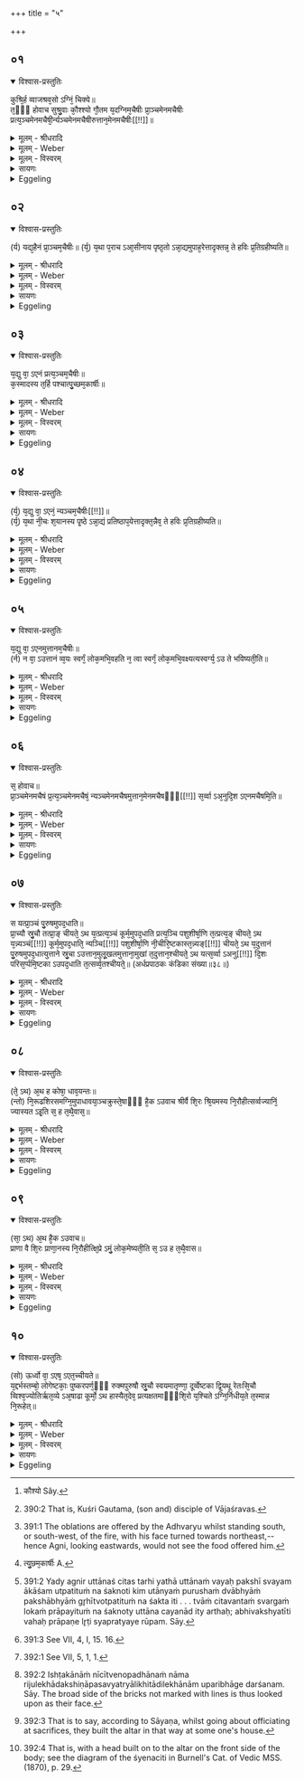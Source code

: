 +++
title = "५"

+++


## ०१


<details open><summary>विश्वास-प्रस्तुतिः</summary>

कुश्रि᳘र्ह व्वाजश्रव᳘सो ऽग्निं᳘ चिक्ये॥  
त᳘ᳫँ᳘ होवाच सुश्रु᳘वाः कौ᳘श्श्यो गौ᳘तम य᳘दग्निम᳘चैषीः प्रा᳘ञ्चमेनमचैषीः प्रत्य᳘ञ्चमेनमचैषी᳘र्न्यञ्चमेनमचैषीरुत्तान᳘मेनमचैषीः[[!!]]॥
</details>

<details><summary>मूलम् - श्रीधरादि</summary>

कुश्रि᳘र्ह व्वाजश्रव᳘सो ऽग्निं᳘ चिक्ये॥  
त᳘ᳫँ᳘ होवाच सुश्रु᳘वाः कौ᳘श्श्यो गौ᳘तम य᳘दग्निम᳘चैषीः प्रा᳘ञ्चमेनमचैषीः प्रत्य᳘ञ्चमेनमचैषी᳘र्न्यञ्चमेनमचैषीरुत्तान᳘मेनमचैषीः[[!!]]॥
</details>

<details><summary>मूलम् - Weber</summary>

कुश्रि᳘र्ह वाजश्रवॗसोऽग्निं᳘ चिक्ये॥  
त᳘ᳫं᳘ होवाच सुश्रु᳘वाः कौ᳘ष्यो [^wbr_1] गौ᳘तम य᳘दग्निम᳘चैषीः प्रा᳘ञ्चमेनमचैषीः प्रत्य᳘ञ्चमेनमचैषीर्न्य᳘ञ्चमेनमचैषीरुत्तान᳘मेनमचैषीः॥  

[^wbr_1]: कौश्यो Sây.
</details>

<details><summary>मूलम् - विस्वरम्</summary>

कुश्रिर्हि वाजश्रवसो ऽग्निं चिक्ये । तं होवाच सुश्रवाः कौश्यः । गौतम यदग्निमचैषीः- प्राञ्चमेनमचैषीः । प्रत्यञ्चमेनमचैषीः । न्यञ्चमेनमचैषीः । उत्तानमेनमचैषीः ॥ १ ॥ 
</details>

<details><summary>सायणः</summary>

उत्तरब्राह्मणे चित्याग्नेः सर्वदिग्गतमुखत्वपृथक्छिरसो निरूहणाभावः प्रतिपाद्यते । तत्रैकैकदिग्गतमुखत्वे दोषमुद्भावयितुं तान्पक्षान्पुरावृत्तेनानुवदति- **कुश्रिर्ह वाजे**ति । वाजश्रवसो ऽपत्यं कुश्रिर्नाम 'अग्निं चिक्ये' चितवान् । तं कुश्रिं कौश्यः कुशगोत्रजः सुश्रवा नामोवाच पृष्टवान् । गौतमेति कुश्रेः संबुद्धिः । यद्यग्निं चितवानसि तदा किम् 'एनम्' अग्निं 'प्राञ्चं' पूर्वमुखम् अचैषीः, 'प्रत्यञ्चं' प्रत्यङ्मुखम् 'न्यञ्चं' अवाङ्मुखं 'उत्तानम्' ऊर्ध्वमुखमिति चत्वारः पक्षाः उद्दिष्टाः ॥ १ ॥ 
</details>

<details><summary>Eggeling</summary>

1. Kuśri Vājaśravasa [^egg_788] once built a fire-altar. Suśravas Kaushya then said to him, 'Gautama, when thou wert just now building up Agni, didst thou build him with his face forward, or backward, or downward, or upward?'

[^egg_788]: 390:2 That is, Kuśri Gautama, (son and) disciple of Vājaśravas.
</details>


## ०२


<details open><summary>विश्वास-प्रस्तुतिः</summary>

(र्य) यद्य᳘हैनं प्रा᳘ञ्चम᳘चैषीः॥ 
(र्य᳘) य᳘था प᳘राच ऽआ᳘सीनाय पृष्ठ᳘तो ऽन्ना᳘द्यमुपाह᳘रेत्तादृक्तन्न᳘ ते हविः प्र᳘तिग्रहीष्यति॥
</details>

<details><summary>मूलम् - श्रीधरादि</summary>

(र्य) यद्य᳘हैनं प्रा᳘ञ्चम᳘चैषीः॥ 
(र्य᳘) य᳘था प᳘राच ऽआ᳘सीनाय पृष्ठ᳘तो ऽन्ना᳘द्यमुपाह᳘रेत्तादृक्तन्न᳘ ते हविः प्र᳘तिग्रहीष्यति॥
</details>

<details><summary>मूलम् - Weber</summary>

यद्य᳘हैनम् प्रा᳘ञ्चम᳘चैषीः य᳘था प᳘राच आ᳘सीनाय पृष्ठॗतोऽन्ना᳘द्यमुपाह᳘रेत्तादृक्तन्न᳘ ते हविः प्र᳘तिग्रहीष्यति॥
</details>

<details><summary>मूलम् - विस्वरम्</summary>

यद्यहैनं प्राञ्चमचैषीः- यथा पराच आसीनाय पृष्ठतो ऽन्नाद्यमुपाहरेत्तादृक् तत् । न ते हविः प्रतिग्रहीष्यति ॥ २ ॥ 
</details>

<details><summary>सायणः</summary>

तेषु यथाक्रमं दोषान् स्वयमेव सुश्रवा आह- **यद्यहैनं प्राञ्चमि**ति । यदि प्राङ्मुखो ऽग्निश्चितः । तर्हि प्राङ्मुखेनापि यजमानेन तत्र हविःप्रक्षेपः । यदि प्रत्यङ्मुखम् 'अचैषीः' तर्हि कस्माद्धेतोः 'पुच्छं' पश्चिमतः कृतवानसि, प्राङ्मुखस्य पक्षिणः पुच्छं पश्चिमतः तिष्ठति । प्रत्यङ्मुखस्य तु पुच्छं पूर्वतः । अत्र त्वया पक्षिरूपस्याग्नेः पुच्छस्य पश्चिमतः करणेन पश्चिममुखो ऽग्निश्चित इति न वक्तुं युज्यत इत्यर्थः । यदि न्यञ्चो ऽवाङ्मुखश्चितस्तर्हि तस्योपरि हविःप्रक्षेपो नाम नीचीनस्यावाङ्मुखस्य शयानस्य पृष्ठभागे ऽन्नाद्यनिधानसमान इत्यर्थः । यद्यग्निः उत्तानश्चितः तर्हि यथा 'उत्तानं' 'वयः' पक्षी स्वयमाकाशमुत्पतितुं न शक्नोति किल किमुत अन्यपुरुषं चञ्च्वा द्वाभ्यां पक्षाभ्यां वा गृहीत्वोत्पतितुं न शक्नुत इति । यथा यजमानेन त्वया स्वर्गप्रापणाद्धेतोः पक्षिरूपेण चितो ऽग्निः चितवन्तं त्वां स्वर्गं लोकं प्रापयितुं न शक्नोति- उत्तानचयनादित्यर्थः । 'अभिवक्ष्यति' इति 'वह प्रापणे'- (धा. पा. भ्वा. उ. १०२९) । लृटि स्यप्रत्यये रूपम् । एवमेकैकदिगभिमुखत्वेन चयनदोषा उक्ताः ॥ २-५ ॥ 
</details>

<details><summary>Eggeling</summary>

2. 'If perchance thou hast built him looking forward, it would be just as if one were to offer food from behind to one sitting with averted face [^egg_789]: he thereby will not receive thy offering.'

[^egg_789]: 391:1 The oblations are offered by the Adhvaryu whilst standing south, or south-west, of the fire, with his face turned towards northeast,--hence Agni, looking eastwards, would not see the food offered him.
</details>


## ०३


<details open><summary>विश्वास-प्रस्तुतिः</summary>

य᳘द्यु वा᳘ ऽएनं प्रत्य᳘ञ्चम᳘चैषीः॥  
क᳘स्मादस्य त᳘र्हि पश्चात्पु᳘च्छम᳘कार्षीः॥
</details>

<details><summary>मूलम् - श्रीधरादि</summary>

य᳘द्यु वा᳘ ऽएनं प्रत्य᳘ञ्चम᳘चैषीः॥  
क᳘स्मादस्य त᳘र्हि पश्चात्पु᳘च्छम᳘कार्षीः॥
</details>

<details><summary>मूलम् - Weber</summary>

य᳘द्यु वा᳘ एनम् प्रत्य᳘ञ्चम᳘चैषीः॥  
क᳘स्मादस्य त᳘र्हि पश्चात्पु᳘छमकार्षीः [^wbr_2] ॥  

[^wbr_2]: त्यु᳘छम᳘कार्षीः A.
</details>

<details><summary>मूलम् - विस्वरम्</summary>

यद्यु वा एनं प्रत्यञ्चमचैषीः- कस्मादस्य तर्हि पश्चात्पुच्छमकार्षीः ॥ ३ ॥ 
</details>

<details><summary>सायणः</summary>

[व्याख्यानं द्वितीये]
</details>

<details><summary>Eggeling</summary>

3. 'And if thou hast built him looking backward, wherefore, then, hast thou made him a tail behind?'
</details>


## ०४


<details open><summary>विश्वास-प्रस्तुतिः</summary>

(र्य᳘) य᳘द्यु वा᳘ ऽएनं᳘ न्यञ्चम᳘चैषीः[[!!]]॥  
(र्य᳘) य᳘था नी᳘चः श᳘यानस्य पृ᳘ष्ठे ऽन्ना᳘द्यं प्रतिष्ठाप᳘येत्तादृक्त᳘न्नैव᳘ ते हविः प्र᳘तिग्रहीष्यति॥
</details>

<details><summary>मूलम् - श्रीधरादि</summary>

(र्य᳘) य᳘द्यु वा᳘ ऽएनं᳘ न्यञ्चम᳘चैषीः[[!!]]॥  
(र्य᳘) य᳘था नी᳘चः श᳘यानस्य पृ᳘ष्ठे ऽन्ना᳘द्यं प्रतिष्ठाप᳘येत्तादृक्त᳘न्नैव᳘ ते हविः प्र᳘तिग्रहीष्यति॥
</details>

<details><summary>मूलम् - Weber</summary>

य᳘द्यु वा᳘ एनं न्य᳘ञ्चम᳘चैषीः॥  
य᳘था नी᳘चः श᳘यानस्य पृॗष्ठेऽन्ना᳘द्यम् प्रतिष्ठाप᳘येत्तादृक्तॗन्नैव᳘ ते हविः प्र᳘तिग्रहीस्यति॥
</details>

<details><summary>मूलम् - विस्वरम्</summary>

यद्यु वा एनं न्यञ्चमचैषीः- यथा नीचः शयानस्य पृष्ठे ऽन्नाद्यं प्रतिष्ठापयेत्तादृक् तत् । नैव ते हविः प्रतिग्रहिष्यति ॥ ४ ॥ 
</details>

<details><summary>सायणः</summary>

[व्याख्यानं द्वितीये]
</details>

<details><summary>Eggeling</summary>

4. 'And if thou hast built him with his face downward, it would be just as if one were to put food on the back of one lying with his face downward: he surely will not receive thy offering.'
</details>


## ०५


<details open><summary>विश्वास-प्रस्तुतिः</summary>

य᳘द्यु वा᳘ ऽएनमुत्तानम᳘चैषीः॥  
(र्न) न वा᳘ ऽउत्तानं व्व᳘यः स्वर्गं᳘ लोक᳘मभि᳘वहति न᳘ त्वा स्वर्गं᳘ लोक᳘मभि᳘वक्ष्यत्यस्वर्ग्य᳘ ऽउ ते भविष्यती᳘ति॥
</details>

<details><summary>मूलम् - श्रीधरादि</summary>

य᳘द्यु वा᳘ ऽएनमुत्तानम᳘चैषीः॥  
(र्न) न वा᳘ ऽउत्तानं व्व᳘यः स्वर्गं᳘ लोक᳘मभि᳘वहति न᳘ त्वा स्वर्गं᳘ लोक᳘मभि᳘वक्ष्यत्यस्वर्ग्य᳘ ऽउ ते भविष्यती᳘ति॥
</details>

<details><summary>मूलम् - Weber</summary>

य᳘द्यु वा᳘ एनमुत्तानम᳘चैषीः॥  
न वा᳘ उत्तानं व᳘यः स्वर्गं᳘ लोक᳘मभि᳘वहति न᳘ त्वा स्वर्गं᳘ लोक᳘मभि᳘वक्ष्यत्यस्वर्ग्य᳘ उ ते भविष्यती᳘ति॥
</details>

<details><summary>मूलम् - विस्वरम्</summary>

यद्यु वा एनमुत्तानमचैषीः- न वा उत्तानं वयः स्वर्गं लोकमभिवहति । न त्वा स्वर्गं लोकमभिवक्ष्यति । अस्वर्ग्य उ ते भविष्यतीति ॥ ५ ॥ 
</details>

<details><summary>सायणः</summary>

[व्याख्यानं द्वितीये]
</details>

<details><summary>Eggeling</summary>

5. 'And if thou hast built him with his face upward--surely, a bird does not fly towards heaven with its face turned upward [^egg_790]: he will not carry thee to heaven, he will not become conducive to heaven for thee.'

[^egg_790]: 391:2 Yady agnir uttānaś citas tarhi yathā uttānaṁ vayaḥ pakshī svayam ākāśam utpatituṁ na śaknoti kim utānyaṁ purushaṁ dvābhyāṁ pakshābhyāṁ gr̥hītvotpatituṁ na śakta iti . . . tvāṁ citavantaṁ svargaṁ lokaṁ prāpayituṁ na śaknoty uttāna cayanād ity arthaḥ; abhivakshyatīti vahaḥ prāpaṇe lr̥ṭi syapratyaye rūpam. Sāy.
</details>


## ०६


<details open><summary>विश्वास-प्रस्तुतिः</summary>

स᳘ होवाच॥  
प्रा᳘ञ्चमेनमचैषं प्र᳘त्य᳘ञ्चमेनमचैषं᳘ न्यञ्चमेनमचैषमुत्तान᳘मेनमचैषᳫँ᳭[[!!]] स᳘र्व्वा ऽअ᳘नुदि᳘श ऽएनमचैषमि᳘ति॥
</details>

<details><summary>मूलम् - श्रीधरादि</summary>

स᳘ होवाच॥  
प्रा᳘ञ्चमेनमचैषं प्र᳘त्य᳘ञ्चमेनमचैषं᳘ न्यञ्चमेनमचैषमुत्तान᳘मेनमचैषᳫँ᳭[[!!]] स᳘र्व्वा ऽअ᳘नुदि᳘श ऽएनमचैषमि᳘ति॥
</details>

<details><summary>मूलम् - Weber</summary>

स᳘ होवाच॥  
प्रा᳘ञ्चमेनमचैषम् प्रत्य᳘ञ्चमेनमचैषं न्य᳘ञ्चमेनमचैषमुत्तान᳘मेनमचैषᳫं स᳘र्वा अ᳘नु दि᳘श एनमचैषमि᳘ति॥
</details>

<details><summary>मूलम् - विस्वरम्</summary>

स होवाच- प्राञ्चमेनमचैषम् । प्रत्यञ्चमेनमचैषम् । न्यञ्चमेनमचैषम् । उत्तानमेनमचैषम् । सर्वा अनु दिश एनमचैषमिति ॥ ६ ॥ 
</details>

<details><summary>सायणः</summary>

अथाग्निचित् कश्चित् उक्तदोषपरिजिहीर्षया सकलदिङ्मुखमग्निं चितवानित्याह- **स होवाच प्राञ्चमेनमि**ति । प्रागादिचतुर्दिगभिमुखः इत्यवान्तरदिगभिमुखश्च चित इत्यर्थः ॥ ६ ॥ 
</details>

<details><summary>Eggeling</summary>

6. He said, 'I have built him with his face forward; I have built him with his face backward; I have built him with his face downward; I have built him with his face upward: I have built him in all directions.'
</details>


## ०७


<details open><summary>विश्वास-प्रस्तुतिः</summary>

स यत्प्रा᳘ञ्चं पु᳘रुषमुपद᳘धाति॥  
प्रा᳘च्यौ स्रु᳘चौ तत्प्रा᳘ङ् चीयते᳘ ऽथ य᳘त्प्रत्य᳘ञ्चं कूर्म᳘मुपद᳘धाति प्रत्य᳘ञ्चि पशुशीर्षा᳘णि त᳘त्प्रत्य᳘ङ् चीयते᳘ ऽथ य᳘न्न्यञ्चं[[!!]] कूर्म᳘मुपद᳘धाति᳘ न्यञ्चि[[!!]] पशुशीर्षा᳘णि नी᳘चीरि᳘ष्टकास्त᳘न्न्यङ्[[!!]] चीयते᳘ ऽथ य᳘दुत्तानं पु᳘रुषमुपद᳘धात्युत्ताने स्रु᳘चा ऽउत्तान᳘मुलू᳘खलमुत्ताना᳘मुखां त᳘दुत्तान᳘श्चीयते᳘ ऽथ यत्स᳘र्व्वा ऽअनु[[!!]] दि᳘शः परिस᳘र्प्पमि᳘ष्टका ऽउपद᳘धाति त᳘त्सर्व्व᳘तश्चीयते᳘॥ (अर्धप्रपाठकः कंडिका संख्या॥३८॥)
</details>

<details><summary>मूलम् - श्रीधरादि</summary>

स यत्प्रा᳘ञ्चं पु᳘रुषमुपद᳘धाति॥  
प्रा᳘च्यौ स्रु᳘चौ तत्प्रा᳘ङ् चीयते᳘ ऽथ य᳘त्प्रत्य᳘ञ्चं कूर्म᳘मुपद᳘धाति प्रत्य᳘ञ्चि पशुशीर्षा᳘णि त᳘त्प्रत्य᳘ङ् चीयते᳘ ऽथ य᳘न्न्यञ्चं[[!!]] कूर्म᳘मुपद᳘धाति᳘ न्यञ्चि[[!!]] पशुशीर्षा᳘णि नी᳘चीरि᳘ष्टकास्त᳘न्न्यङ्[[!!]] चीयते᳘ ऽथ य᳘दुत्तानं पु᳘रुषमुपद᳘धात्युत्ताने स्रु᳘चा ऽउत्तान᳘मुलू᳘खलमुत्ताना᳘मुखां त᳘दुत्तान᳘श्चीयते᳘ ऽथ यत्स᳘र्व्वा ऽअनु[[!!]] दि᳘शः परिस᳘र्प्पमि᳘ष्टका ऽउपद᳘धाति त᳘त्सर्व्व᳘तश्चीयते᳘॥ (अर्धप्रपाठकः कंडिका संख्या॥३८॥)
</details>

<details><summary>मूलम् - Weber</summary>

स यत्प्रा᳘ञ्चम् पु᳘रुषमुपद᳘धाति॥  
प्रा᳘च्यौ स्रु᳘चौ तत्प्रा᳘ङ् चीयते᳘ऽथ य᳘त्प्रत्य᳘ञ्चं कूर्म᳘मुपद᳘धाति प्रत्य᳘ञ्चि पशुशीर्षा᳘णि त᳘त्प्रत्य᳘ङ् चीयते᳘ऽथ यन्न्य᳘ञ्चं कूर्म᳘मुपद᳘धाति न्य᳘ञ्चि पशुशीर्षा᳘णि नी᳘चीरि᳘ष्टकास्तन्न्य᳘ङ् चीयते᳘ऽथ य᳘दुत्तानम् पु᳘रुषमुपद᳘धात्युत्ताने स्रु᳘चा उत्तान᳘मुलू᳘खलमुत्ताना᳘मुखां त᳘दुत्तान᳘श्चीयते᳘ऽथ यत्स᳘र्वा अ᳘नु दि᳘शः परिस᳘र्पमि᳘ष्टका उपद᳘धाति त᳘त्सर्व᳘तश्चीयते॥
</details>

<details><summary>मूलम् - विस्वरम्</summary>

स यत्प्राञ्चं पुरुषमुपदधाति- प्राच्यौ स्रुचौ तत्प्राङ् चीयते । अथ यत्प्रत्यञ्चं कूर्ममुपदधाति- प्रत्यञ्चि पशुशीर्षाणि तत्प्रत्यङ् चीयते । अय न्यन्न्यञ्चं कूर्ममुपदधाति- न्यञ्चि पशुशीर्षाणि, नीचीरिष्टकाः । तत् न्यङ् चीयते । अथ यदुत्तानं पुरुषमुपदधाति- उत्ताने स्रुचा उत्तानमुलूखलम्, उत्तानामुखां तदुत्तानश्चीयते । अथ यत्सर्वा दिशः परिसर्पमिष्टका उपदधाति । तत्सर्वतश्चीयते ॥ ७ ॥ 
</details>

<details><summary>सायणः</summary>

विपरीतानुष्ठाने ऽन्येन चोदिते स्वयमपि यथाविधि कृतमित्युक्तम् । तत् वचनमात्रेण कर्म साङ्गं न भवतीति मत्वा स्वानुष्ठानप्रकारेणाग्नेः सकलदिगभिमुखत्वं विशदयति- **स य त्प्राञ्चं पुरुषमुपदधाती**ति । हिरण्मयपुरुषस्य स्रुचोश्च प्राचीमुखत्वेनोपधानादग्नेः प्राङ्मुखत्वेन चयनं जातम् । कूर्मस्य पशुशीर्षाणां प्रत्यक्त्वेनावाङ्मुखत्वेन चोपधानात्प्रत्यक्त्वमवाक्त्वं च, अग्नेः इष्टकानां नीचीनत्वेनोपधानं नाम ऋजुलेखादक्षिणापसव्या लिखितादिलेखानामुपरिभागे दर्शनं पशुशीर्षोपधाने पुरुषशीर्षस्य स्रुचोरुलूखलोखयोश्चोत्तानत्वोपधानादग्नेः ऊर्ध्वं चयनं सिद्धमित्यर्थः । **अथ यत्सर्वा अनु दिशः**- इत्यस्यायमर्थः- 'परिसर्पम्' परिसृप्य । णमुल् प्रत्ययः । अपस्याप्राणभृदश्विनीदिश्यावैश्वदेव्यादिषु सर्वत उपधानमिति अग्नेः सर्वतश्चयनं निष्पन्नमित्यर्थः ॥ ७ ॥ 
</details>

<details><summary>Eggeling</summary>

7. When he lays down the (gold) man with his head forward (eastward), and the two spoons (with their bowls) forward [^egg_791], thereby he (Agni) is built looking forward; and when he lays down the

[^egg_791]: 391:3 See VII, 4, I, 15. 16.

tortoise [^egg_792] with its head backward (westward), and the victims’ heads turned backward, thereby he is built looking backward; and when he, lays down the tortoise with its face downward, and the victims’ heads with their faces downward, and the bricks with their faces downward [^egg_793], thereby he is built looking downward; and when he lays down the (gold) man with his face upward, and the two spoons (with their open bowls) turned upward, and the mortar turned upward, and the fire-pan turned upward, thereby he is built looking upward; and when he lays down the bricks whilst moving round (the altar) in every direction, thereby he is built (looking) in all directions.

[^egg_792]: 392:1 See VII, 5, 1, 1.

[^egg_793]: 392:2 Ishṭakānāṁ nīcītvenopadhānaṁ nāma rijulekhādakshiṇāpasavyatryālikhitādilekhānām uparibhāge darśanam. Sāy. The broad side of the bricks not marked with lines is thus looked upon as their face.
</details>


## ०८


<details open><summary>विश्वास-प्रस्तुतिः</summary>

(ते᳘ ऽथ) अ᳘थ ह कोषा᳘ धाव᳘यन्तः॥  
(न्तो) नि᳘रूढशिरसमग्नि᳘मुपाधावया᳘ञ्चक्रुस्ते᳘षाᳫँ᳭ है᳘क ऽउवाच श्रीर्वै शि᳘रः श्रि᳘यमस्य नि᳘रौहीत्सर्व्वज्यानिं᳘ ज्यास्यत ऽइ᳘ति स᳘ ह त᳘थै᳘वास᳘॥
</details>

<details><summary>मूलम् - श्रीधरादि</summary>

(ते᳘ ऽथ) अ᳘थ ह कोषा᳘ धाव᳘यन्तः॥  
(न्तो) नि᳘रूढशिरसमग्नि᳘मुपाधावया᳘ञ्चक्रुस्ते᳘षाᳫँ᳭ है᳘क ऽउवाच श्रीर्वै शि᳘रः श्रि᳘यमस्य नि᳘रौहीत्सर्व्वज्यानिं᳘ ज्यास्यत ऽइ᳘ति स᳘ ह त᳘थै᳘वास᳘॥
</details>

<details><summary>मूलम् - Weber</summary>

अ᳘थ ह कोषा᳘ धाव᳘यन्तः॥  
नि᳘रूढशिरसमग्नि᳘मुपाधावयां᳘ चक्रुस्ते᳘षाᳫं है᳘क उवाच श्रीर्वै शि᳘रः श्रि᳘यमस्य नि᳘रौहीत्सर्वज्यानिं᳘ ज्यास्यत इ᳘ति स᳘ ह त᳘थैॗवास॥
</details>

<details><summary>मूलम् - विस्वरम्</summary>

अथ ह कोषा धावयन्तो निरूढशिरसमग्निमुपाधावयाञ्चक्रुः । तेषां हैक उवाच- श्रीर्वै शिरः, श्रियमस्य निरौहीत् । सर्वज्यानिं ज्यास्यते- इति । स ह तथैवास ॥ ८ ॥ 
</details>

<details><summary>सायणः</summary>

अथ पक्षिरूपस्य चित्याग्नेरिष्टकोपधानक्रमेण कूर्मपशुशिरः परो ऽक्षम्- आहवनीयाग्निरेव प्रत्यक्षं शिरः- न तु पक्षपुच्छवत् पृथक् शिरसः करणमिति वक्तुं पृथक्करणपक्षं पुरावृत्तकथनेन निन्दति- **अथ ह कोषा धावयन्तो निरूढशिरस** इति । 'कोषाः' नाम- ऋषयः 'धावयन्तः' आर्त्विज्याय गच्छन्तः याजयन्तः 'अग्निं' 'निरूढशिरसम्' 'उपाधावयाञ्चक्रुः' । यस्य कस्य चन यजमानस्य गृहे शिरः पृथक् चितवन्तः । आपस्तम्बेनापि शिरसः पृथक्पृथक्त्वपक्षो निरूपितो विद्यते । **"शिरसो निरूहणं न विद्यत इत्यपरम्"** इति । 'तेषाम्' इत्यादिना तन्निराकरणं । तेषां तथा चितवतां कोषाणां याजयितॄणां मध्ये 'एकः' उक्तवान् । किमिति तदाह- शिरो नाम 'श्रीः' । शिरसः श्रीरूपत्वं सर्वदेवाश्रयणादिति षष्ठे काण्डादौ (श. प. ६ । १ । १ । ४-७) प्रतिपादितम् । अस्य यज्ञस्य श्रियं शिरः निरौहीत् पृथक्कृतमकार्षीत् । ऋत्विग्जन इत्यध्याहारः । अतो ऽग्नेः पृथक् शिरसो निरूहणेन यजमानात् श्रीरेवमेव पृथक् कृता । अतो ऽयं यष्टा 'सर्वज्यानिं' 'ज्यास्यते' सर्वथा श्रीक्षीणो भविष्यतीति- **स ह तथैवास** इति वाक्येन श्रुतिः स्वयमृत्विग्भिः कोषैस्तथा पृथक्करणेन यजमानो ऽपि तथा निःश्रीक आसेति तन्मतनिन्दयोक्तवती ॥ ८ ॥ 
</details>

<details><summary>Eggeling</summary>

8. Now, the Koshas, whilst driving about, once drove up [^egg_794] to an Agni with his head pulled out [^egg_795]. One of them said, 'The head (śiras) means excellence (śrī): he has pulled out his excellence, he will be deprived of his all!' and so indeed it happened to him.

[^egg_794]: 392:3 That is to say, according to Sāyaṇa, whilst going about officiating at sacrifices, they built the altar in that way at some one's house.

[^egg_795]: 392:4 That is, with a head built on to the altar on the front side of the body; see the diagram of the śyenaciti in Burnell's Cat. of Vedic MSS. (1870), p. 29.
</details>


## ०९


<details open><summary>विश्वास-प्रस्तुतिः</summary>

(सा᳘ ऽथ) अ᳘थ है᳘क ऽउवाच॥  
प्राणा वै शि᳘रः प्राणा᳘नस्य नि᳘रौहीत्क्षि᳘प्रे ऽमुं᳘ लोक᳘मेष्यती᳘ति स᳘ ऽउ ह त᳘थै᳘वास॥
</details>

<details><summary>मूलम् - श्रीधरादि</summary>

(सा᳘ ऽथ) अ᳘थ है᳘क ऽउवाच॥  
प्राणा वै शि᳘रः प्राणा᳘नस्य नि᳘रौहीत्क्षि᳘प्रे ऽमुं᳘ लोक᳘मेष्यती᳘ति स᳘ ऽउ ह त᳘थै᳘वास॥
</details>

<details><summary>मूलम् - Weber</summary>

अ᳘थ है᳘क उवाच॥  
प्राणा वै शि᳘रः प्राणा᳘नस्य नि᳘रौहीत्क्षिॗप्रेऽमुं᳘ लोक᳘मेष्यती᳘ति स᳘ उ ह त᳘थैॗवास॥
</details>

<details><summary>मूलम् - विस्वरम्</summary>

अथ हैक उवाच- प्राणा वै शिरः, प्राणानस्य निरौहीत् । क्षिप्रे ऽमुं लोकमेष्यतीति । स उ ह तथैवास ॥ ९ ॥ 
</details>

<details><summary>सायणः</summary>

अथ शिरसः प्राणरूपत्वमेव मतं तत्रैव दोषान्तरं समुच्चिनोति- **अथ हैक उवाच प्राणा वै शिर** इति । 'शिरः' नाम प्राणास्तदाधारत्वात् यतो ऽग्नेः पृथक्करणेन यजमानात् प्राणानां पृथक्करणम्, अतः स क्षिप्रेण वेगेनामुं परलोकमेष्यति न तु चिरंजीविष्यतीति 'एक उवाच' । **स उ ह तथैवास** इति । निन्दाप्रदर्शनाय वाक्योपन्यासः ॥ ९ ॥ 
</details>

<details><summary>Eggeling</summary>

9. And another said, 'The head means the vital airs: he has pulled out his vital airs, he will quickly go to yonder world!' and so, indeed, it happened to him.
</details>


## १०


<details open><summary>विश्वास-प्रस्तुतिः</summary>

(सो) ऊर्ध्वो वा᳘ ऽएष᳘ ऽएत᳘च्चीयते॥  
य᳘द्दर्भस्तम्बो᳘ लोगेष्टकाः᳘ पुष्करपर्ण᳘ᳫँ᳘ रुक्मपुरुषौ स्रु᳘चौ स्वयमातृण्णा᳘ दूर्व्वेष्टका द्वि᳘यथू रेतःसि᳘चौ व्विश्व᳘ज्योतिर्ऋत᳘व्ये ऽअ᳘षाढा कूर्मो᳘ ऽथ हास्यैत᳘देव᳘ प्रत्यक्षतमाᳫँ᳭शि᳘रो य᳘श्चिते ऽग्नि᳘र्निधीय᳘ते त᳘स्मान्न नि᳘रूहेत्॥
</details>

<details><summary>मूलम् - श्रीधरादि</summary>

(सो) ऊर्ध्वो वा᳘ ऽएष᳘ ऽएत᳘च्चीयते॥  
य᳘द्दर्भस्तम्बो᳘ लोगेष्टकाः᳘ पुष्करपर्ण᳘ᳫँ᳘ रुक्मपुरुषौ स्रु᳘चौ स्वयमातृण्णा᳘ दूर्व्वेष्टका द्वि᳘यथू रेतःसि᳘चौ व्विश्व᳘ज्योतिर्ऋत᳘व्ये ऽअ᳘षाढा कूर्मो᳘ ऽथ हास्यैत᳘देव᳘ प्रत्यक्षतमाᳫँ᳭शि᳘रो य᳘श्चिते ऽग्नि᳘र्निधीय᳘ते त᳘स्मान्न नि᳘रूहेत्॥
</details>

<details><summary>मूलम् - Weber</summary>

ऊर्ध्वो वा᳘ एष᳘ एत᳘च्चीयते॥  
य᳘द्दर्भस्तम्बो᳘ लोगेष्टकाः᳘ पुष्करपर्णं᳘ रुक्मपुरुषौ स्रु᳘चौ स्वयमातृणा᳘ दूर्वेष्टका द्वि᳘यजू रेतःसि᳘चौ विश्व᳘ज्योतिरृतॗव्ये अ᳘षाढा कूर्मो᳘ऽथ हास्यैत᳘देव᳘ प्रत्यक्षतमां शि᳘रो य᳘श्चितेऽग्नि᳘र्निधीय᳘ते त᳘स्मान्न नि᳘रूहेत्॥
</details>

<details><summary>मूलम् - विस्वरम्</summary>

ऊर्ध्वो वा एष एतच्चीयते । यत्- दर्भंस्तम्बः, लोगेष्टकाः, पुष्करपर्णम्, रुक्मपुरुषौ, स्रुचौ, स्वयमातृण्णा, दूर्वेष्टका, द्वियजू, रेतःसिचौ, विश्वज्योतिः, ऋतव्ये, अषाढा, कूर्मः । अथ हास्यैतदेव प्रत्यक्षतमां शिरो यश्चीते- अग्निर्निधीयते । तस्मान्न निरूहेत् ॥ १० ॥ 
</details>

<details><summary>सायणः</summary>

एवं शिरसः पृथक्करणपक्षो निन्दितः यद्येतर्हि पक्षिरूपो ऽग्निः शिरोरहितः स्यादितीमामाशंङ्कां परिहर्त्तुमिष्टकाभिरेव परो ऽक्षमपरो ऽक्षं च शिरः सम्पादयति- **ऊर्द्ध्वो वा एष एतच्चीयत** इति । 'एषः' अग्निः 'ऊर्द्ध्वश्चीयते' तदुत्तरोत्तरक्रमेणोर्ध्व उन्नतश्चितः । यथा तिष्ठतः पुरुषस्य पादबाह्वादयो ऽवयवा उत्तरोत्तरक्रमेणावस्थिताः संतो मूर्द्धांतं यंति एवं चास्य चित्याग्नेरवयवरूपेष्टकासंनिवेशं दर्शयति- **यद्दर्भस्तम्बो लोगेष्टका** इत्यादिना । दर्भस्तम्बादिदूर्वेष्टकापर्यन्तमुत्तरोत्तरं क्रमेणोपहितानां मध्ये पुष्करपर्णरुक्मौ पादरूपौ पुरुषो हिरण्मयो हृदयान्तवर्ती, 'स्रुचौ' बाहुद्वयस्थानीये, 'स्वयमातृण्णा' कण्ठात्मिका, 'दूर्वेष्टका' लोमरूपा, एवं 'द्वियजूरेतःसिचौ विश्वज्योतिर्ऋतव्ये अषाढा' इत्येता इष्टका यथायथमवयवरूपाः कल्पनीयाः 'कूर्मः' मूर्द्धस्थानीयः, एवमिष्टकोपधानक्रमेण पादादिमूर्द्धान्तपरिकल्पनया कूर्म एव परो ऽक्षं- शिर इत्युक्तम् । अथ प्रत्यक्षतमं शिरो दर्शयति- **अथ हास्यैतदेव प्रत्यक्षतमां शिर** इति । यद्यपि कूर्मः अप्रत्यक्षो मूर्द्धा, अथापि तस्योपरीष्टकोपधानादन्तर्हितो मूर्धेति ये मन्यन्ते तान् प्रति प्रत्यक्षतमशिरोवर्णनं चित्याग्नेरुपरि निहितो ऽग्निराहवनीय एव प्रत्यक्षतमां सर्वैरत्यन्तं दृष्टं शिर इत्यर्थः । यतः कूर्म आहवनीयो ऽग्निश्च चित्याग्नेः शिरः 'तस्मान्न निरूहेत्' पृथक् शिर इष्टकाभिर्न कुर्यादित्यर्थः ॥ १० ॥ 

इति श्रीसायणाचार्यविरचिते माधवीये वेदार्थप्रकाशे माध्यन्दिनीयशतपथब्राह्मणभाष्ये दशमकाण्डे पञ्चमे ऽध्याये पंचमं ब्राह्मणम् ॥ (१०-५-५) ॥ 

वेदार्थस्य प्रकाशेन तमो हार्द्दं निवारयन् । 
पुमर्थांश्चतुरो देयाद् विद्यातीर्थमहेश्वरः ॥ १ ॥

ब्रह्माण्डं गोसहस्रं कनकहयतुलापूरुषौ स्वर्णगर्भं,
सप्ताब्धीन्पञ्चसीरींस्त्रिदशतरुलताधेनुसौवर्णभूमीः । 
रत्नोस्रां रुक्मवाजिद्विपमहितरथौ सायणिः सिङ्गणार्यो,
व्यश्राणीद्विश्वचक्रं प्रथितविधिमहाभूतयुक्तं घटं च ॥ 

धान्याद्रिं धन्यजन्मा तिलभवमतुलः स्वर्णजं वर्णमुख्यः,
कार्पासीयं कृपावान्गुडकृतमजडो राजतं राजपूज्यः ।
आज्योत्थं प्राज्यजन्मा लवणजमनृणः शार्करं चार्कतेजा,
रत्नाढ्यो रत्नरूपं गिरिमकृत मुदा पात्रसात्सिङ्गणार्यः ॥

इति श्रीमद्राजाधिराजपरमेश्वरवैदिकमार्गप्रवर्त्तकश्रीहरिहरमहाराजसाम्राज्यधुरन्धरेण सायणाचार्येण विरचिते माधवीये वेदार्थप्रकाशे माध्यन्दिनीयशतपथब्राह्मणभाष्ये दशमकाण्डे पञ्चमो ऽध्यायः समाप्तः ॥ (१०-५) ॥ 
</details>

<details><summary>Eggeling</summary>

10. Upwards, indeed, he (Agni) is built up, to wit, (in the shape of) the grass-bunch, the clod-bricks, the lotus-leaf, the gold plate and man, the two spoons, the naturally-perforated one, the grass-brick, the Dviyajus, the two Retaḥsic, the Viśvajyotis, the two seasonal bricks, the Ashāḍḥā, and the tortoise; and that fire which is placed on the altar-pile, assuredly, is then most manifestly his (Agni's) head: let him therefore not pull out (the head).
</details>

